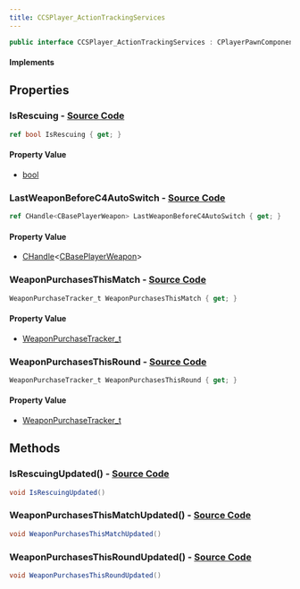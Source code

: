 ```yaml
---
title: CCSPlayer_ActionTrackingServices
---
```


```csharp
public interface CCSPlayer_ActionTrackingServices : CPlayerPawnComponent, ISchemaClass<CPlayerPawnComponent>, ISchemaClass<CCSPlayer_ActionTrackingServices>, ISchemaField, ISchemaClass, INativeHandle
```

#### Implements

## Properties

### **IsRescuing** - [Source Code](https://github.com/swiftly-solution/swiftlys2/blob/main/managed/src/SwiftlyS2.Generated/Schemas/Interfaces/CCSPlayer_ActionTrackingServices.cs#L18)

```csharp
ref bool IsRescuing { get; }
```

#### Property Value

- [bool](https://learn.microsoft.com/dotnet/api/system.boolean)

### **LastWeaponBeforeC4AutoSwitch** - [Source Code](https://github.com/swiftly-solution/swiftlys2/blob/main/managed/src/SwiftlyS2.Generated/Schemas/Interfaces/CCSPlayer_ActionTrackingServices.cs#L16)

```csharp
ref CHandle<CBasePlayerWeapon> LastWeaponBeforeC4AutoSwitch { get; }
```

#### Property Value

- [CHandle](/docs/api/shared/natives/chandle-1)<[CBasePlayerWeapon](/docs/api/shared/schemadefinitions/cbaseplayerweapon)>

### **WeaponPurchasesThisMatch** - [Source Code](https://github.com/swiftly-solution/swiftlys2/blob/main/managed/src/SwiftlyS2.Generated/Schemas/Interfaces/CCSPlayer_ActionTrackingServices.cs#L20)

```csharp
WeaponPurchaseTracker_t WeaponPurchasesThisMatch { get; }
```

#### Property Value

- [WeaponPurchaseTracker_t](/docs/api/shared/schemadefinitions/weaponpurchasetracker_t)

### **WeaponPurchasesThisRound** - [Source Code](https://github.com/swiftly-solution/swiftlys2/blob/main/managed/src/SwiftlyS2.Generated/Schemas/Interfaces/CCSPlayer_ActionTrackingServices.cs#L22)

```csharp
WeaponPurchaseTracker_t WeaponPurchasesThisRound { get; }
```

#### Property Value

- [WeaponPurchaseTracker_t](/docs/api/shared/schemadefinitions/weaponpurchasetracker_t)

## Methods

### **IsRescuingUpdated()** - [Source Code](https://github.com/swiftly-solution/swiftlys2/blob/main/managed/src/SwiftlyS2.Generated/Schemas/Interfaces/CCSPlayer_ActionTrackingServices.cs#L24)

```csharp
void IsRescuingUpdated()
```

### **WeaponPurchasesThisMatchUpdated()** - [Source Code](https://github.com/swiftly-solution/swiftlys2/blob/main/managed/src/SwiftlyS2.Generated/Schemas/Interfaces/CCSPlayer_ActionTrackingServices.cs#L25)

```csharp
void WeaponPurchasesThisMatchUpdated()
```

### **WeaponPurchasesThisRoundUpdated()** - [Source Code](https://github.com/swiftly-solution/swiftlys2/blob/main/managed/src/SwiftlyS2.Generated/Schemas/Interfaces/CCSPlayer_ActionTrackingServices.cs#L26)

```csharp
void WeaponPurchasesThisRoundUpdated()
```

